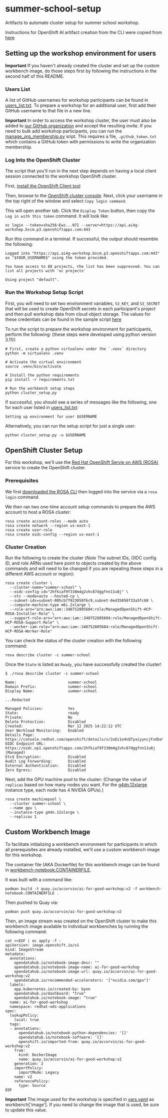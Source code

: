 # summer-school-setup

Artifacts to automate cluster setup for summer school workshop.

Instructions for OpenShift AI artifact creation from the CLI were copied from [here](https://github.com/stratus-ss/openshift-ai/blob/main/docs/rendered/OpenShift_AI_CLI.md#workbench-basics)

## Setting up the workshop environment for users

**Important** If you haven't already created the cluster and set up the
custom workbench image, do those steps first by following the instructions
in the second half of this README.

### Users List

A list of GitHub usernames for workshop participants can be found in [users_list.txt](users_list.txt). To
prepare a workshop for an additional user, first add their GitHub username to that file in a new line.

**Important** In order to access the workshop cluster, the user must also be added to
[our GitHub organization](https://github.com/orgs/ai-for-good-workshop/people) and
accept the resulting invite. If you need to bulk add workshop participants,
you can run the [manage_org_membership.py](manage_org_membership.py) sript. This
requires a file, `.github_token.txt` which contains a GitHub token with permissions to
write the organization membership.

### Log Into the OpenShift Cluster

The script that you'll run in the next step depends on having a local client session
connected to the workshop OpenShift cluster.

First, [install the OpenShift Client tool](https://docs.redhat.com/en/documentation/openshift_container_platform/4.7/html/cli_tools/openshift-cli-oc#cli-about-cli_cli-developer-commands)

Then, browse to the [OpenShift cluster console](https://console-openshift-console.apps.rosa.ai4g-workshop.bscm.p3.openshiftapps.com/).
Next, click your username in the top right of the window and select `Copy login command`.

This will open another tab. Click the `Display Token` button, then copy the `Log in with this token`
command. It will look like:

```
oc login --token=sha256~Ewz...N7I --server=https://api.ai4g-workshop.bscm.p3.openshiftapps.com:443
```

Run this command in a terminal. If successful, the output should resemble the following:

```
Logged into "https://api.ai4g-workshop.bscm.p3.openshiftapps.com:443" as "$YOUR_USERNAME$" using the token provided.

You have access to 88 projects, the list has been suppressed. You can list all projects with 'oc projects'

Using project "default".
```

### Run the Workshop Setup Script

First, you will need to set two environment variables, `S3_KEY`, and `S3_SECRET` that
will be used to create OpenShift secrets in each participant's project and then pull
workshop data from cloud object storage. The values for these credentials can be found
in the sample script [here](https://ibm-research.slack.com/archives/C083XGN35DM/p1742320250275449) 

To run the script to prepare the workshop environment for participants, perform the following: (these
steps were developed using python version 3.11))

```
# First, create a python virtualenv under the `.venv` directory
python -m virtualenv .venv

# Activate the virtual environment
source .venv/bin/activate

# Install the python requirements
pip install -r requirements.txt

# Run the workbench setup steps
python cluster_setup.py
```

If successful, you should see a series of messages like the following, one for each user listed
in [users_list.txt](users_list.txt):

```
Setting up environment for user $USERNAME
```

Alternatively, you can run the setup script for just a single user:

```
python cluster_setup.py -u $USERNAME
```

## OpenShift Cluster Setup

For this workshop, we'll use the [Red Hat OpenShift Servie on AWS (ROSA)](https://us-east-2.console.aws.amazon.com/rosa/home) service to create
the OpenShift cluster.

### Prerequisites

We first [downloaded the ROSA CLI](https://access.redhat.com/documentation/en-us/red_hat_openshift_service_on_aws/4/html/rosa_cli/rosa-get-started-cli) then logged into
the service via a `rosa login` command.

We then ran two one-time account setup commands to prepare the AWS account to host
a ROSA cluster:

```
rosa create account-roles --mode auto
rosa create network --region us-east-1
rosa create user-role
rosa create oidc-config --region us-east-1
```

### Cluster Creation

Run the following to create the cluster (*Note* The subnet IDs, OIDC config ID, and role ARNs used
here point to objects created by the above commands and will need to be changed if you are repeating
these steps in a different AWS account or region):

```
rosa create cluster \
  --cluster-name="summer-school" \
  --oidc-config-id="2hfkiaf9f330m4g2vhc87dggfnn11u8j" \
  --sts --mode=auto --hosted-cp \
  --subnet-ids=subnet-005cb7f923050f6c9,subnet-0ed35050f33a5fc68 \
  --compute-machine-type m6i.2xlarge \
  --role-arn="arn:aws:iam::340752805604:role/ManagedOpenShift-HCP-ROSA-Installer-Role" \
  --support-role-arn="arn:aws:iam::340752805604:role/ManagedOpenShift-HCP-ROSA-Support-Role" \
  --worker-iam-role="arn:aws:iam::340752805604:role/ManagedOpenShift-HCP-ROSA-Worker-Role"
```

You can check the status of the cluster creation with the following command:

```
rosa describe cluster -c summer-school
```

Once the `State` is listed as `Ready`, you have successfully created the cluster!

```
$ ./rosa describe cluster -c summer-school

Name:                       summer-school
Domain Prefix:              summer-school
Display Name:               summer-school

...Redacted

Managed Policies:           Yes
State:                      ready 
Private:                    No
Delete Protection:          Disabled
Created:                    Mar 12 2025 14:22:12 UTC
User Workload Monitoring:   Enabled
Details Page:               https://console.redhat.com/openshift/details/s/2uDi1o4nQTyaiyyncjFxUbaYeiD
OIDC Endpoint URL:          https://oidc.op1.openshiftapps.com/2hfkiaf9f330m4g2vhc87dggfnn11u8j (Managed)
Etcd Encryption:            Disabled
Audit Log Forwarding:       Disabled
External Authentication:    Disabled
Zero Egress:                Disabled
```

Next, add the GPU machine pool to the cluster: (Change the value of `replicas` based on how many
nodes you want. For the [g4dn.12xlarge](https://aws.amazon.com/ec2/instance-types/g4/)
 instance type, each node has 4 NVIDIA GPUs).)

```
rosa create machinepool \
  --cluster summer-school \
  --name gpu \
  --instance-type g4dn.12xlarge \
  --replicas 1
```

## Custom Workbench Image

To facilitate initializing a workbench environment for participants in which
all prerequisites are already installed, we'll use a custom workbench image for
this workshop.

The container file (AKA Dockerfile) for this workbench image can be found in
[workbench-notebook.CONTAINERFILE](workbench-notebook.CONTAINERFILE).

It was built with a command like:

```
podman build -t quay.io/accorvin/ai-for-good-workshop:v2 -f workbench-notebook.CONTAINERFILE .
```

Then pushed to Quay via:

```
podman push quay.io/accorvin/ai-for-good-workshop:v2
```

Then, an image stream was created on the OpenShift cluster to
make this workbench image available to individual workbenches by running the following
command:

```
cat <<EOF | oc apply -f -
apiVersion: image.openshift.io/v1
kind: ImageStream
metadata:
  annotations:
    opendatahub.io/notebook-image-desc: ""
    opendatahub.io/notebook-image-name: ai-for-good-workshop
    opendatahub.io/notebook-image-url: quay.io/accorvin/ai-for-good-workshop:v2
    opendatahub.io/recommended-accelerators: '["nvidia.com/gpu"]'
  labels:
    app.kubernetes.io/created-by: byon
    opendatahub.io/dashboard: "true"
    opendatahub.io/notebook-image: "true"
  name: ai-for-good-workshop
  namespace: redhat-ods-applications
spec:
  lookupPolicy:
    local: true
  tags:
  - annotations:
      opendatahub.io/notebook-python-dependencies: '[]'
      opendatahub.io/notebook-software: '[]'
      openshift.io/imported-from: quay.io/accorvin/ai-for-good-workshop:v2
    from:
      kind: DockerImage
      name: quay.io/accorvin/ai-for-good-workshop:v2
    generation: 2
    importPolicy:
      importMode: Legacy
    name: v2
    referencePolicy:
      type: Source
EOF
```

**Important** The image used for the workshop is specified in
[vars.yaml](vars.yaml) as workbench['image']. If you need to
change the image that is used, be sure to update this value.